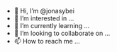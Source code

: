 - 👋 Hi, I’m @jonasybei
- 👀 I’m interested in ...
- 🌱 I’m currently learning ...
- 💞️ I’m looking to collaborate on ...
- 📫 How to reach me ...

<!---
jonasybei/jonasybei is a ✨ special ✨ repository because its `README.md` (this file) appears on your GitHub profile.
You can click the Preview link to take a look at your changes.
--->
